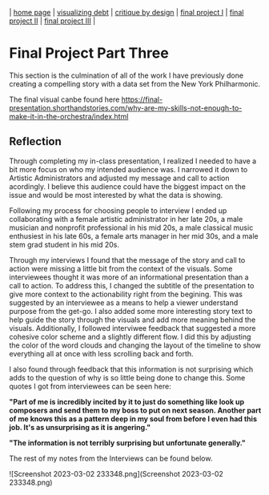| [home page](https://cmustudent.github.io/tswd-portfolio-templates/) | [visualizing debt](visualizing-government-debt) | [critique by design](critique-by-design) | [final project I](final-project-part-one) | [final project II](final-project-part-two) | [final project III](final-project-part-three) |

# Final Project Part Three
This section is the culmination of all of the work I have previously done creating a compelling story with a data set from the New York Philharmonic. 

The final visual canbe found here https://final-presentation.shorthandstories.com/why-are-my-skills-not-enough-to-make-it-in-the-orchestra/index.html

## Reflection 
Through completing my in-class presentation, I realized I needed to have a bit more focus on who my intended audience was. I narrowed it down to Artistic Administrators and adjusted my message and call to action acordingly. I believe this audience could have the biggest impact on the issue and would be most interested by what the data is showing. 

Following my process for choosing people to interview I ended up collaborating with a female artistic administrator in her late 20s, a  male musician and nonprofit professional in his mid 20s, a male classical music enthusiest in his late 60s, a female arts manager in her mid 30s, and a male stem grad student in his mid 20s. 

Through my interviews I found that the message of the story and call to action were missing a little bit from the context of the visuals. Some interviewees thought it was more of an informational presentation than a call to action. To address this, I changed the subtitle of the presentation to give more context to the actionability right from the begining. This was suggested by an interviewee as a means to help a viewer understand purpose from the get-go. I also added some more interesting story text to help guide the story through the visuals and add more meaning behind the visuals. Additionally, I followed interviwee feedback that suggested a more cohesive color scheme and a slightly different flow. I did this by adjusting the color of the word clouds and changing the layout of the timeline to show everything all at once with less scrolling back and forth. 

I also found through feedback that this information is not surprising which adds to the question of why is so little being done to change this. Some quotes I got from interviewees can be seen here:

**"Part of me is incredibly incited by it to just do something like look up composers and send them to my boss to put on next season. Another part of me knows this as a pattern deep in my soul from before I even had this job. It's as unsurprising as it is angering."**

**"The information is not terribly surprising but unfortunate generally."**

The rest of my notes from the Interviews can be found below. 

![Screenshot 2023-03-02 233348.png](Screenshot 2023-03-02 233348.png)


